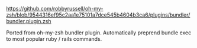 https://github.com/robbyrussell/oh-my-zsh/blob/9544316ef95c2aa1e75101a7dce545b4604b3ca6/plugins/bundler/bundler.plugin.zsh

Ported from oh-my-zsh bundler plugin. Automatically preprend bundle exec to most popular ruby / rails commands.

